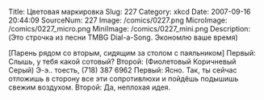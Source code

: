 Title: Цветовая маркировка 
Slug: 227 
Category: xkcd 
Date: 2007-09-16 20:44:09 
SourceNum: 227 
Image: /comics/0227.png 
MicroImage: /comics/0227_micro.png 
MiniImage: /comics/0227_mini.png 
Description: (Это строчка из песни TMBG Dial-a-Song. Экономлю ваше время) 

[Парень рядом со вторым, сидящим за столом с паяльником]
Первый: Слышь, у тебя какой сотовый?
Второй: (Фиолетовый Коричневый Серый) Э-э.. тоесть, (718) 387 6962
Первый: Ясно. Так, ты сейчас отложишь в сторону все эти сопротивлюхи и пойдёшь подышишь свежим воздухом.
Второй: Да, неплохая идея.